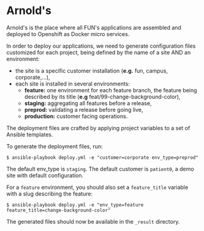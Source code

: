 # Arnold's

Arnold's is the place where all FUN's applications are assembled and deployed to Openshift as Docker micro services.

In order to deploy our applications, we need to generate configuration files customized for each project, being defined by the name of a site AND an environment:

- the site is a specific customer installation (**e.g.** fun, campus, corporate,...),
- each site is installed in several environments:
  * **feature:** one environment for each feature branch, the feature being described by its title (**e.g** feat/99-change-background-color),
  * **staging:** aggregating all features before a release,
  * **preprod:** validating a release before going live,
  * **production:** customer facing operations.

The deployment files are crafted by applying project variables to a set of Ansible templates.

To generate the deployment files, run:

    $ ansible-playbook deploy.yml -e "customer=corporate env_type=preprod"

The default env_type is `staging`.
The default customer is `patient0`, a demo site with default configuration.

For a `feature` environment, you should also set a `feature_title` variable with a slug describing the feature:

    $ ansible-playbook deploy.yml -e "env_type=feature feature_title=change-background-color"

The generated files should now be available in the `_result` directory.
